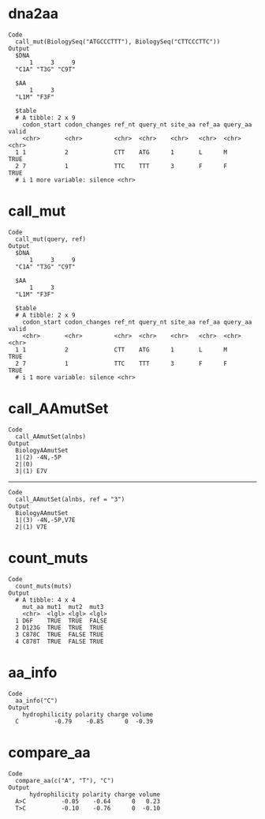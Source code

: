 # dna2aa

    Code
      call_mut(BiologySeq("ATGCCCTTT"), BiologySeq("CTTCCCTTC"))
    Output
      $DNA
          1     3     9 
      "C1A" "T3G" "C9T" 
      
      $AA
          1     3 
      "L1M" "F3F" 
      
      $table
      # A tibble: 2 x 9
        codon_start codon_changes ref_nt query_nt site_aa ref_aa query_aa valid
        <chr>       <chr>         <chr>  <chr>    <chr>   <chr>  <chr>    <chr>
      1 1           2             CTT    ATG      1       L      M        TRUE 
      2 7           1             TTC    TTT      3       F      F        TRUE 
      # i 1 more variable: silence <chr>
      

# call_mut

    Code
      call_mut(query, ref)
    Output
      $DNA
          1     3     9 
      "C1A" "T3G" "C9T" 
      
      $AA
          1     3 
      "L1M" "F3F" 
      
      $table
      # A tibble: 2 x 9
        codon_start codon_changes ref_nt query_nt site_aa ref_aa query_aa valid
        <chr>       <chr>         <chr>  <chr>    <chr>   <chr>  <chr>    <chr>
      1 1           2             CTT    ATG      1       L      M        TRUE 
      2 7           1             TTC    TTT      3       F      F        TRUE 
      # i 1 more variable: silence <chr>
      

# call_AAmutSet

    Code
      call_AAmutSet(alnbs)
    Output
      BiologyAAmutSet 
      1|(2) -4N,-5P
      2|(0) 
      3|(1) E7V

---

    Code
      call_AAmutSet(alnbs, ref = "3")
    Output
      BiologyAAmutSet 
      1|(3) -4N,-5P,V7E
      2|(1) V7E

# count_muts

    Code
      count_muts(muts)
    Output
      # A tibble: 4 x 4
        mut_aa mut1  mut2  mut3 
        <chr>  <lgl> <lgl> <lgl>
      1 D6F    TRUE  TRUE  FALSE
      2 D123G  TRUE  TRUE  TRUE 
      3 C878C  TRUE  FALSE TRUE 
      4 C878T  TRUE  FALSE TRUE 

# aa_info

    Code
      aa_info("C")
    Output
        hydrophilicity polarity charge volume
      C          -0.79    -0.85      0  -0.39

# compare_aa

    Code
      compare_aa(c("A", "T"), "C")
    Output
          hydrophilicity polarity charge volume
      A>C          -0.05    -0.64      0   0.23
      T>C          -0.10    -0.76      0  -0.10

